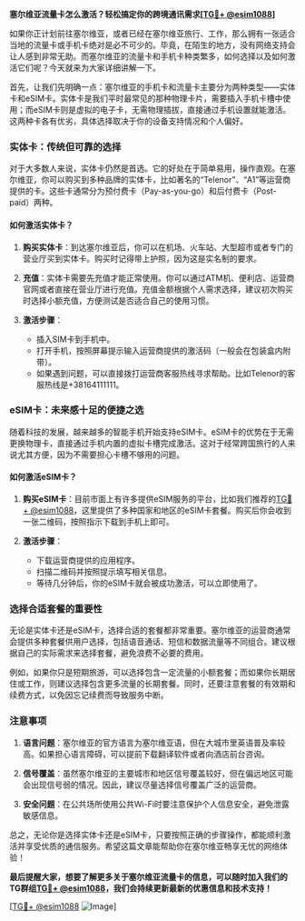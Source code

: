 **塞尔维亚流量卡怎么激活？轻松搞定你的跨境通讯需求[[TG💪+ @esim1088](https://t.me/s/esim1088)]**

如果你正计划前往塞尔维亚，或者已经在塞尔维亚旅行、工作，那么拥有一张适合当地的流量卡或手机卡绝对是必不可少的。毕竟，在陌生的地方，没有网络支持会让人感到非常无助。而塞尔维亚的流量卡和手机卡种类繁多，如何选择以及如何激活它们呢？今天就来为大家详细讲解一下。

首先，让我们先明确一点：塞尔维亚的手机卡和流量卡主要分为两种类型——实体卡和eSIM卡。实体卡是我们平时最常见的那种物理卡片，需要插入手机卡槽中使用；而eSIM卡则是虚拟的电子卡，无需物理插拔，直接通过手机设置就能激活。这两种卡各有优劣，具体选择取决于你的设备支持情况和个人偏好。

### 实体卡：传统但可靠的选择

对于大多数人来说，实体卡仍然是首选。它的好处在于简单易用，操作直观。在塞尔维亚，你可以购买到多种品牌的实体卡，比如著名的“Telenor”、“A1”等运营商提供的卡。这些卡通常分为预付费卡（Pay-as-you-go）和后付费卡（Post-paid）两种。

#### 如何激活实体卡？

1. **购买实体卡**：到达塞尔维亚后，你可以在机场、火车站、大型超市或者专门的营业厅买到实体卡。购买时记得带上护照，因为这是实名制的要求。
   
2. **充值**：实体卡需要先充值才能正常使用。你可以通过ATM机、便利店、运营商官网或者直接在营业厅进行充值。充值金额根据个人需求选择，建议初次购买时选择小额充值，方便测试是否适合自己的使用习惯。

3. **激活步骤**：
   - 插入SIM卡到手机中。
   - 打开手机，按照屏幕提示输入运营商提供的激活码（一般会在包装盒内附带）。
   - 如果遇到问题，可以直接拨打运营商客服热线寻求帮助。比如Telenor的客服热线是+38164111111。

### eSIM卡：未来感十足的便捷之选

随着科技的发展，越来越多的智能手机开始支持eSIM卡。eSIM卡的优势在于无需更换物理卡，直接通过手机内置的虚拟卡槽完成激活。这对于经常跨国旅行的人来说尤其方便，因为不需要担心卡槽不够用的问题。

#### 如何激活eSIM卡？

1. **购买eSIM卡**：目前市面上有许多提供eSIM服务的平台，比如我们推荐的[TG💪+ @esim1088](https://t.me/s/esim1088)，这里提供了多种国家和地区的eSIM卡套餐。购买后你会收到一张二维码，按照指示下载到手机上即可。

2. **激活步骤**：
   - 下载运营商提供的应用程序。
   - 扫描二维码并按照提示填写相关信息。
   - 等待几分钟后，你的eSIM卡就会被成功激活，可以立即使用了。

### 选择合适套餐的重要性

无论是实体卡还是eSIM卡，选择合适的套餐都非常重要。塞尔维亚的运营商通常会提供多种套餐供用户选择，包括语音通话、短信和数据流量等不同组合。建议根据自己的实际需求来选择套餐，避免浪费不必要的费用。

例如，如果你只是短期旅游，可以选择包含一定流量的小额套餐；而如果你长期居住或工作，则建议选择包含更多流量的长期套餐。同时，还要注意套餐的有效期和续费方式，以免因忘记续费而导致服务中断。

### 注意事项

1. **语言问题**：塞尔维亚的官方语言为塞尔维亚语，但在大城市里英语普及率较高。如果担心语言障碍，可以提前下载翻译软件或者向酒店前台咨询。
   
2. **信号覆盖**：虽然塞尔维亚的主要城市和地区信号覆盖较好，但在偏远地区可能会出现信号弱的情况。因此，建议尽量选择信号覆盖广泛的运营商。

3. **安全问题**：在公共场所使用公共Wi-Fi时要注意保护个人信息安全，避免泄露敏感信息。

总之，无论你是选择实体卡还是eSIM卡，只要按照正确的步骤操作，都能顺利激活并享受优质的通信服务。希望这篇文章能帮助你在塞尔维亚畅享无忧的网络体验！

**最后提醒大家，想要了解更多关于塞尔维亚流量卡的信息，可以随时加入我们的TG群组[TG💪+ @esim1088](https://t.me/s/esim1088)，我们会持续更新最新的优惠信息和技术支持！**

[[TG💪+ @esim1088](https://t.me/s/esim1088) ![Image](https://i.postimg.cc/4NQfJmqS/Snipaste-2025-05-13-00-14-12.png)]